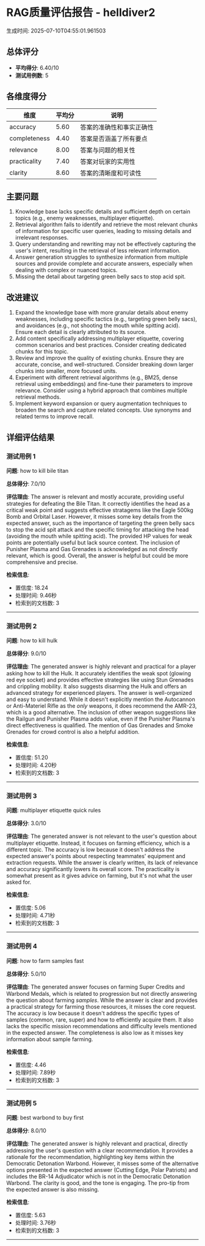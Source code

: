 # RAG质量评估报告 - helldiver2

生成时间: 2025-07-10T04:55:01.961503

## 总体评分

- **平均得分**: 6.40/10
- **测试用例数**: 5

## 各维度得分

| 维度 | 平均分 | 说明 |
|------|--------|------|
| accuracy | 5.60 | 答案的准确性和事实正确性 |
| completeness | 4.40 | 答案是否涵盖了所有要点 |
| relevance | 8.00 | 答案与问题的相关性 |
| practicality | 7.40 | 答案对玩家的实用性 |
| clarity | 8.60 | 答案的清晰度和可读性 |

## 主要问题

1. Knowledge base lacks specific details and sufficient depth on certain topics (e.g., enemy weaknesses, multiplayer etiquette).
2. Retrieval algorithm fails to identify and retrieve the most relevant chunks of information for specific user queries, leading to missing details and irrelevant responses.
3. Query understanding and rewriting may not be effectively capturing the user's intent, resulting in the retrieval of less relevant information.
4. Answer generation struggles to synthesize information from multiple sources and provide complete and accurate answers, especially when dealing with complex or nuanced topics.
5. Missing the detail about targeting green belly sacs to stop acid spit.

## 改进建议

1. Expand the knowledge base with more granular details about enemy weaknesses, including specific tactics (e.g., targeting green belly sacs), and avoidances (e.g., not shooting the mouth while spitting acid).  Ensure each detail is clearly attributed to its source.
2. Add content specifically addressing multiplayer etiquette, covering common scenarios and best practices.  Consider creating dedicated chunks for this topic.
3. Review and improve the quality of existing chunks. Ensure they are accurate, concise, and well-structured.  Consider breaking down larger chunks into smaller, more focused units.
4. Experiment with different retrieval algorithms (e.g., BM25, dense retrieval using embeddings) and fine-tune their parameters to improve relevance.  Consider using a hybrid approach that combines multiple retrieval methods.
5. Implement keyword expansion or query augmentation techniques to broaden the search and capture related concepts.  Use synonyms and related terms to improve recall.

## 详细评估结果


### 测试用例 1

**问题**: how to kill bile titan

**总体得分**: 7.0/10

**评估理由**: The answer is relevant and mostly accurate, providing useful strategies for defeating the Bile Titan. It correctly identifies the head as a critical weak point and suggests effective stratagems like the Eagle 500kg Bomb and Orbital Laser. However, it misses some key details from the expected answer, such as the importance of targeting the green belly sacs to stop the acid spit attack and the specific timing for attacking the head (avoiding the mouth while spitting acid). The provided HP values for weak points are potentially useful but lack source context. The inclusion of Punisher Plasma and Gas Grenades is acknowledged as not directly relevant, which is good. Overall, the answer is helpful but could be more comprehensive and precise.

**检索信息**:
- 置信度: 18.24
- 处理时间: 9.46秒
- 检索到的文档数: 3

---

### 测试用例 2

**问题**: how to kill hulk

**总体得分**: 9.0/10

**评估理由**: The generated answer is highly relevant and practical for a player asking how to kill the Hulk. It accurately identifies the weak spot (glowing red eye socket) and provides effective strategies like using Stun Grenades and crippling mobility. It also suggests disarming the Hulk and offers an advanced strategy for experienced players. The answer is well-organized and easy to understand. While it doesn't explicitly mention the Autocannon or Anti-Materiel Rifle as the *only* weapons, it does recommend the AMR-23, which is a good alternative. The inclusion of other weapon suggestions like the Railgun and Punisher Plasma adds value, even if the Punisher Plasma's direct effectiveness is qualified. The mention of Gas Grenades and Smoke Grenades for crowd control is also a helpful addition.

**检索信息**:
- 置信度: 51.20
- 处理时间: 4.20秒
- 检索到的文档数: 3

---

### 测试用例 3

**问题**: multiplayer etiquette quick rules

**总体得分**: 3.0/10

**评估理由**: The generated answer is not relevant to the user's question about multiplayer etiquette. Instead, it focuses on farming efficiency, which is a different topic. The accuracy is low because it doesn't address the expected answer's points about respecting teammates' equipment and extraction requests. While the answer is clearly written, its lack of relevance and accuracy significantly lowers its overall score. The practicality is somewhat present as it gives advice on farming, but it's not what the user asked for.

**检索信息**:
- 置信度: 5.06
- 处理时间: 4.71秒
- 检索到的文档数: 3

---

### 测试用例 4

**问题**: how to farm samples fast

**总体得分**: 5.0/10

**评估理由**: The generated answer focuses on farming Super Credits and Warbond Medals, which is related to progression but not directly answering the question about farming *samples*. While the answer is clear and provides a practical strategy for farming those resources, it misses the core request. The accuracy is low because it doesn't address the specific types of samples (common, rare, super) and how to efficiently acquire them. It also lacks the specific mission recommendations and difficulty levels mentioned in the expected answer. The completeness is also low as it misses key information about sample farming.

**检索信息**:
- 置信度: 4.46
- 处理时间: 7.89秒
- 检索到的文档数: 3

---

### 测试用例 5

**问题**: best warbond to buy first

**总体得分**: 8.0/10

**评估理由**: The generated answer is highly relevant and practical, directly addressing the user's question with a clear recommendation. It provides a rationale for the recommendation, highlighting key items within the Democratic Detonation Warbond. However, it misses some of the alternative options presented in the expected answer (Cutting Edge, Polar Patriots) and includes the BR-14 Adjudicator which is not in the Democratic Detonation Warbond. The clarity is good, and the tone is engaging. The pro-tip from the expected answer is also missing.

**检索信息**:
- 置信度: 5.63
- 处理时间: 3.76秒
- 检索到的文档数: 3

---
